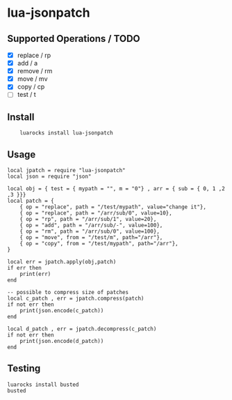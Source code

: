 lua-jsonpatch
=============

Supported Operations / TODO
---------------------------

- [x] replace / rp
- [x] add  / a 
- [x] remove / rm
- [x] move / mv
- [x] copy / cp
- [ ] test / t

Install
-------

```
    luarocks install lua-jsonpatch
```


Usage
-----

```
local jpatch = require "lua-jsonpatch"
local json = require "json"

local obj = { test = { mypath = "", m = "0"} , arr = { sub = { 0, 1 ,2 ,3 }}}
local patch = {
    { op = "replace", path = "/test/mypath", value="change it"},
    { op = "replace", path = "/arr/sub/0", value=10},
    { op = "rp", path = "/arr/sub/1", value=20},
    { op = "add", path = "/arr/sub/-", value=100},
    { op = "rm", path = "/arr/sub/0", value=100},
    { op = "move", from = "/test/m", path="/arr"},
    { op = "copy", from = "/test/mypath", path="/arr"},
}

local err = jpatch.apply(obj,patch)
if err then
    print(err)
end

-- possible to compress size of patches
local c_patch , err = jpatch.compress(patch)
if not err then
    print(json.encode(c_patch))
end

local d_patch , err = jpatch.decompress(c_patch)
if not err then
    print(json.encode(d_patch))
end
```

Testing
-------

```
luarocks install busted
busted
```
